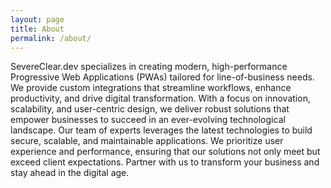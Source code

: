 ```yaml
---
layout: page
title: About
permalink: /about/
---
```


SevereClear.dev specializes in creating modern, high-performance Progressive Web Applications (PWAs) tailored for line-of-business needs.
We provide custom integrations that streamline workflows, enhance productivity, and drive digital transformation.
With a focus on innovation, scalability, and user-centric design, we deliver robust solutions that empower businesses to succeed in an ever-evolving technological landscape.
Our team of experts leverages the latest technologies to build secure, scalable, and maintainable applications. We prioritize user experience and performance, ensuring that our solutions not only meet but exceed client expectations. Partner with us to transform your business and stay ahead in the digital age.
